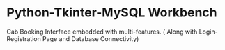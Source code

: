 # Python-Tkinter-MySQL Workbench
Cab Booking Interface embedded with multi-features. ( Along with Login-Registration Page and Database Connectivity)
